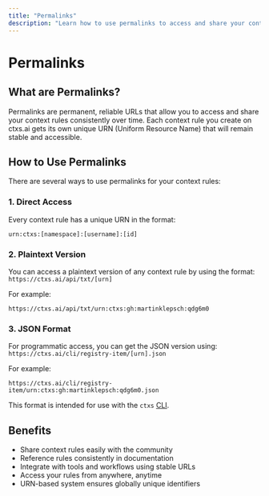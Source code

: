 ```yaml
---
title: "Permalinks"
description: "Learn how to use permalinks to access and share your context rules consistently over time."
---
```


# Permalinks

## What are Permalinks?
Permalinks are permanent, reliable URLs that allow you to access and share your context rules consistently over time. Each context rule you create on ctxs.ai gets its own unique URN (Uniform Resource Name) that will remain stable and accessible.

## How to Use Permalinks
There are several ways to use permalinks for your context rules:

### 1. Direct Access
Every context rule has a unique URN in the format: 
```
urn:ctxs:[namespace]:[username]:[id]
```

### 2. Plaintext Version
You can access a plaintext version of any context rule by using the format: `https://ctxs.ai/api/txt/[urn]`

For example:
```
https://ctxs.ai/api/txt/urn:ctxs:gh:martinklepsch:qdg6m0
```

### 3. JSON Format
For programmatic access, you can get the JSON version using: `https://ctxs.ai/cli/registry-item/[urn].json`

For example:
```
https://ctxs.ai/cli/registry-item/urn:ctxs:gh:martinklepsch:qdg6m0.json
```

This format is intended for use with the `ctxs` [CLI](/docs/cli).

## Benefits
- Share context rules easily with the community
- Reference rules consistently in documentation
- Integrate with tools and workflows using stable URLs
- Access your rules from anywhere, anytime
- URN-based system ensures globally unique identifiers 
